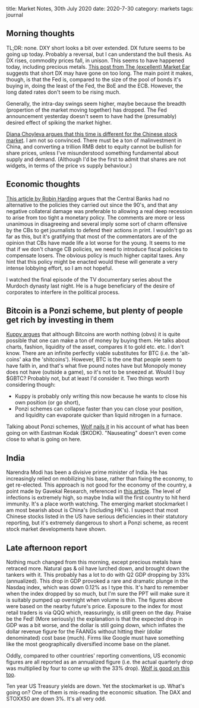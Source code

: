 title: Market Notes, 30th July 2020
date: 2020-7-30
category: markets
tags: journal

## Morning thoughts

TL;DR: none.
DXY short looks a bit over extended. DX future seems to be going up today. 
Probably a reversal, but I can understand the bull thesis.
As DX rises, commodity prices fall, in unison. This seems to have happened today, including precious metals.
[This post from The (excellent) Market Ear](https://themarketear.com/posts/cYOCwZL9dy) suggests that short DX may have gone on too long. 
The main point it makes, though, is that the Fed is, compared to the size of the pool of bonds it's buying in, doing the least of the Fed, the BoE and the ECB. However, the long dated rates don't seem to be rising much.

Generally, the intra-day swings seem higher, maybe because the breadth (propertion of the market moving together) has dropped.
The Fed announcement yesterday doesn't seem to have had the (presumably) desired effect of spiking the market higher.

[Diana Choyleva argues that this time is different for the Chinese stock market](https://www.ft.com/content/6cc1b28b-940c-4c7b-886d-a928d56b3efd). I am not so convinced.
There must be a ton of malinvestment in China, 
and converting a trillion RMB debt to equity cannot be bullish for share prices,
unless I've misunderstood something fundamental about supply and demand.
(Although I'd be the first to admit that shares are not widgets, in terms of the price vs supply behaviour.)


## Economic thoughts

[This article by Robin Harding](https://www.ft.com/content/b6ad9b99-d75f-4ef9-9a88-852ce0de5f6b) argues that the Central Banks had no alternative to the policies they carried out since the 90's, and that any negative collateral damage was preferable to allowing a real deep recession to arise from too tight a monetary policy.
The comments are more or less unanimous in disagreeing and several imply some sort of charm offensive by the CBs to get journalists to defend their actions in print. 
I wouldn't go as far as this, but it's gratifying that most of the commentators are of the opinion that CBs have made life a lot worse for the young.
It seems to me that if we don't change CB policies, we need to introduce fiscal policies to compensate losers. 
The obvious policy is much higher capital taxes.
Any hint that this policy might be enacted would these will generate a very intense lobbying effort, so I am not hopeful.

I watched the final episode of the TV documentary series about the Murdoch dynasty last night.
He is a huge beneficiary of the desire of corporates to interfere in the political process.

## Bitcoin is a Ponzi scheme, but plenty of people get rich by investing in them

[Kuppy argues](https://adventuresincapitalism.com/2020/07/28/my-favorite-ponzi-scheme/) that although Bitcoins are worth nothing (obvs) it is quite possible that one can make a ton of money by buying them. 
He talks about charts, fashion, liquidity of the asset, compares it to gold etc. etc.
I don't know. There are an infinite perfectly viable substitutes for BTC (i.e. the 'alt-coins' aka the 'shitcoins'). However, BTC is the one that people seem to have faith in, and that's what five pound notes have but Monopoly money does not have (outside a game), so it's not to be sneezed at.
Would I buy $GBTC? Probably not, but at least I'd consider it. 
Two things worth considering though:
* Kuppy is probably only writing this now because he wants to close his own position (or go short), 
* Ponzi schemes can collapse faster than you can close your position, and liquidity can evaporate quicker than liquid nitrogen in a furnace.

Talking about Ponzi schemes, [Wolf nails it](https://wolfstreet.com/2020/07/29/thezoohasgonenuts-kodak-after-crypto-scheme-in-2018-caused-its-stock-to-surge-300-before-recrashing-gets-trump-pump-worth-2190-before-recrashing/) in his account of what has been going on with Eastman Kodak ($KODK). "Nauseating" doesn't even come close to what is going on here.

## India

Narendra Modi has been a divisive prime minister of India. 
He has increasingly relied on mobilizing his base, rather than fixing the economy, to get re-elected.
This approach is not good for the economy of the country, a point made by Gavekal Research, referenced in [this article](https://www.forbes.com/sites/williampesek/2020/07/29/indias-covid-19-fallout-collides-with-a-shaky-economy/#72cae9123684).
The level of infections is extremely high, so maybe India will the first country to hit herd immunity.
It's a place worth watching.
The emerging market stockmarket I am most bearish about is China's (including HK's). 
I suspect that most Chinese stocks listed in the US have serious deficiencies in their statutory reporting,
but it's extremely dangerous to short a Ponzi scheme, as recent stock market developments have shown.

## Late afternoon report

Nothing much changed from this morning, except precious metals have retraced more.
Natural gas & oil have lurched down, and brought down the tankers with it. 
This probably has a lot to do with Q2 GDP dropping by 33% (annualized).
This drop in GDP provoked a rare and dramatic plunge in the Nasdaq index, which was down 0.12% as I type this.
It's hard to remember when the index dropped by so much, but I'm sure the PPT will make sure it is suitably pumped up overnight when volume is thin. 
The figures above were based on the nearby future's price. Exposure to the index for most retail traders is via QQQ which, reassuringly, is still green on the day. Praise be the Fed! 
(More seriously) the explanation is that the expected drop in GDP was a bit worse, and the dollar is still going down, which inflates the dollar revenue figure for the FAANGs without hitting their (dollar denominated) cost base (much). Firms like Google must have something like the most geographically diversified income base on the planet.

Oddly, compared to other countries' reporting conventions, US economic figures are all reported as an annualized figure (i.e. the actual quarterly drop was multiplied by four to come up with the 33% drop). [Wolf is good on this too](https://wolfstreet.com/2020/07/30/no-gdp-didnt-plunge-32-9-in-q2-it-plunged-a-still-terrible-9-5-time-to-kill-annual-rates/).

Ten year US Treasury yields are down. Yet the stockmarket is up. What's going on? One of them is mis-reading the economic situation. The DAX and STOXX50 are down 3%. It's all very odd. 


